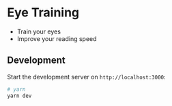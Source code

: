 # Eye Training

- Train your eyes
- Improve your reading speed

## Development

Start the development server on `http://localhost:3000`:

```bash
# yarn
yarn dev
```
